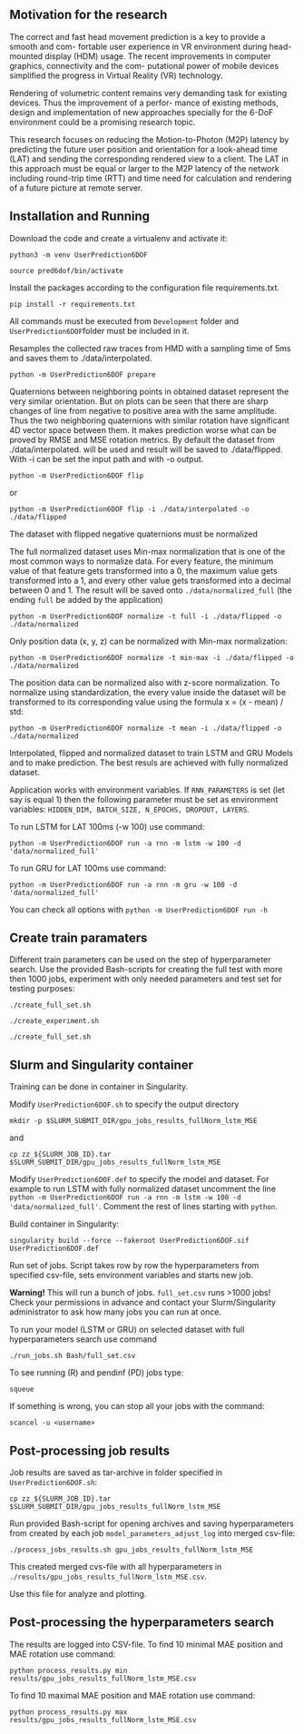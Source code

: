 <h2> Motivation for the research </h2>
The correct and fast head movement prediction is a key to provide a smooth and com- fortable user experience in VR environment during head-mounted display (HDM) usage. The recent improvements in computer graphics, connectivity and the com- putational power of mobile devices simplified the progress in Virtual Reality (VR) technology.

Rendering of volumetric content remains very demanding task for existing devices. Thus the improvement of a perfor- mance of existing methods, design and implementation of new approaches specially for the 6-DoF environment could be a promising research topic.

This research focuses on reducing the Motion-to-Photon (M2P) latency by predicting the future user position and orientation for a look-ahead time (LAT) and sending the corresponding rendered view to a client. The LAT in this approach must be equal or larger to the M2P latency of the network including round-trip time (RTT) and time need for calculation and rendering of a future picture at remote server.

<h2>Installation and Running</h2>

Download the code and create a virtualenv and activate it:


``python3 -m venv UserPrediction6DOF``

``source pred6dof/bin/activate``

Install the packages according to the configuration file requirements.txt.

``pip install -r requirements.txt``

All commands must be executed from ``Development`` folder and ``UserPrediction6DOF``folder must be included in it.

Resamples the collected raw traces from HMD  with a sampling time of 5ms and saves them to ./data/interpolated.

``python -m UserPrediction6DOF prepare``

Quaternions between neighboring points in obtained dataset represent the very similar orientation. But on plots can be seen that there are sharp changes of line from negative to positive area with the same amplitude. Thus the two neighboring quaternions with similar rotation have significant 4D vector space between them. It makes prediction worse what can be proved by RMSE and MSE rotation metrics. 
By default the dataset from ./data/interpolated. will be used and result will be saved to ./data/flipped. With -i can be set the input path and with -o output.
 
``python -m UserPrediction6DOF flip``

or

``python -m UserPrediction6DOF flip -i ./data/interpolated -o ./data/flipped``

The dataset with flipped negative quaternions must be normalized

The full normalized dataset uses Min-max normalization that is one of the most common ways to normalize data. For every feature, the minimum value of that feature gets transformed into a 0, the maximum value gets transformed into a 1, and every other value gets transformed into a decimal between 0 and 1.
The result will be saved onto ``./data/normalized_full`` (the ending ``full`` be added by the application)

``python -m UserPrediction6DOF normalize -t full -i ./data/flipped -o ./data/normalized``

Only position data (x, y, z) can be normalized with Min-max normalization:

``python -m UserPrediction6DOF normalize -t min-max -i ./data/flipped -o ./data/normalized``


The position data can be normalized also with z-score normalization. To normalize using standardization, the every value inside the dataset will be transformed to its corresponding value using the formula x = (x - mean) / std:

``python -m UserPrediction6DOF normalize -t mean -i ./data/flipped -o ./data/normalized``


Interpolated, flipped and normalized dataset to train LSTM and GRU Models and to make prediction.
The best resuls are achieved with fully normalized dataset.

Application works with environment variables. If ``RNN_PARAMETERS`` is set (let say is equal 1) then the following parameter must be set as environment variables: ``HIDDEN_DIM, BATCH_SIZE, N_EPOCHS, DROPOUT, LAYERS``.

To run LSTM for LAT 100ms (-w 100) use command: 

``python -m UserPrediction6DOF run -a rnn -m lstm -w 100 -d 'data/normalized_full'``

To run GRU for LAT 100ms use command: 

``python -m UserPrediction6DOF run -a rnn -m gru -w 100 -d 'data/normalized_full'``

You can check all options with ``python -m UserPrediction6DOF run -h``

<h2>Create train paramaters</h2>

Different train parameters can be used on the step of hyperparameter search. Use the provided Bash-scripts for creating the full test with more then 1000 jobs, experiment with only needed parameters and test set for testing purposes:

``./create_full_set.sh ``
 
``./create_experiment.sh``

``./create_full_set.sh ``


<h2>Slurm and Singularity container</h2>

Training can be done in container in Singularity. 

Modify ``UserPrediction6DOF.sh`` to specify the output directory

``mkdir -p $SLURM_SUBMIT_DIR/gpu_jobs_results_fullNorm_lstm_MSE``

and

``cp zz_${SLURM_JOB_ID}.tar $SLURM_SUBMIT_DIR/gpu_jobs_results_fullNorm_lstm_MSE``

Modify ``UserPrediction6DOF.def`` to specify the model and dataset. For example to run LSTM with fully normalized dataset uncomment the line ``    python -m UserPrediction6DOF run -a rnn -m lstm -w 100 -d 'data/normalized_full'``. Comment the rest of lines starting with ``python``.

Build container in Singularity:

``singularity build --force --fakeroot UserPrediction6DOF.sif UserPrediction6DOF.def``


Run set of jobs. Script takes row by row the hyperparameters from specified csv-file, sets environment variables and starts new job.

**Warning!** This will run a bunch of jobs. ``full_set.csv`` runs >1000 jobs! Check your permissions in advance and contact your Slurm/Singularity administrator to ask how many jobs you can run at once. 

To run your model (LSTM or GRU) on selected dataset with full hyperparameters search use command

``./run_jobs.sh Bash/full_set.csv``

To see running (R) and pendinf (PD) jobs type:

``squeue``

If something is wrong, you can stop all your jobs with the command:

``scancel -u <username>``

<h2>Post-processing job results</h2>

Job results are saved as tar-archive in folder specified in ``UserPrediction6DOF.sh``:

``cp zz_${SLURM_JOB_ID}.tar $SLURM_SUBMIT_DIR/gpu_jobs_results_fullNorm_lstm_MSE``

Run provided Bash-script for opening archives and saving hyperparameters from created by each job ``model_parameters_adjust_log`` into merged csv-file:

``./process_jobs_results.sh gpu_jobs_results_fullNorm_lstm_MSE``

This created merged cvs-file with all hyperparameters in ``./results/gpu_jobs_results_fullNorm_lstm_MSE.csv``.

Use this file for analyze and plotting.

<h2>Post-processing the hyperparameters search</h2>

The results are logged into CSV-file.
To find 10 minimal MAE position and MAE rotation use command:

``python process_results.py min results/gpu_jobs_results_fullNorm_lstm_MSE.csv ``

To find 10 maximal MAE position and MAE rotation use command:

``python process_results.py max results/gpu_jobs_results_fullNorm_lstm_MSE.csv ``